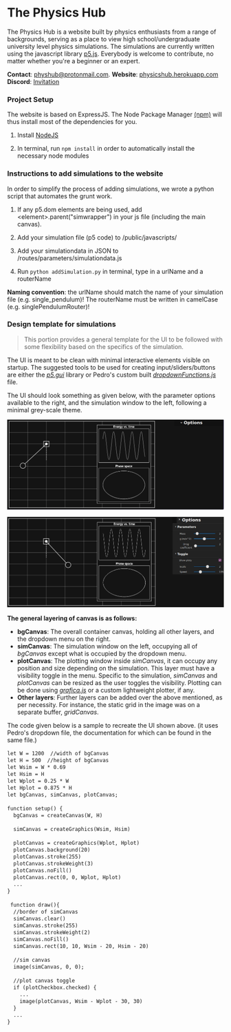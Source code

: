 # The Physics Hub

The Physics Hub is a website built by physics enthusiasts from a range of backgrounds,
serving as a place to view  high school/undergraduate university level physics simulations.
The simulations are currently written using the javascript library [p5.js](https://p5js.org/).
Everybody is welcome to contribute, no matter whether you're a beginner or an expert.

**Contact**: physhub@protonmail.com.  **Website**: [physicshub.herokuapp.com](https://physicshub.herokuapp.com) **Discord**: [Invitation](https://discord.gg/B2M9p4y)


### Project Setup

The website is based on ExpressJS. The Node Package Manager [(npm)](https://www.npmjs.com/) will thus install most of the dependencies for you.

1. Install [NodeJS](https://nodejs.dev/)

2. In terminal, run `npm install` in order to automatically install the necessary node modules


### Instructions to add simulations to the website

In order to simplify the process of adding simulations, we wrote a python script that automates the grunt work.
1. If any p5.dom elements are being used, add \<element\>.parent("simwrapper") in your js file (including the main canvas).

2. Add your simulation file (p5 code) to /public/javascripts/

3. Add your simulationdata in JSON to /routes/parameters/simulationdata.js

4. Run `python addSimulation.py` in terminal, type in a urlName and a routerName

**Naming convention**: the urlName should match the name of your simulation file (e.g. single_pendulum)! The routerName must be written in camelCase (e.g. singlePendulumRouter)!

### Design template for simulations
 
>This portion provides a general template for the UI to be followed with some flexibility based on the specifics of the simulation.

The UI is meant to be clean with minimal interactive elements visible on startup. The suggested tools to be used for creating input/sliders/buttons are either the [*p5.gui*](https://github.com/bitcraftlab/p5.gui) library or Pedro's custom built [*dropdownFunctions.js*](https://github.com/ThePhysHub/ThePhysicsHub/blob/master/public/javascripts/libraries/dropdownFunctions.js)  file. 

The UI should look something as given below, with the parameter options available to the right, and the simulation window to the left, following a minimal grey-scale theme.

![](images/ui1.png?raw=true)

![](images/ui2.png?raw=true)



**The general layering of canvas is as follows:**
* **bgCanvas**: The overall container canvas, holding all other layers, and the dropdown menu on the right.
* **simCanvas**: The simulation window on the left, occupying all of *bgCanvas* except what is occupied by the dropdown menu.
* **plotCanvas**: The plotting window inside *simCanvas*, it can occupy any position and size depending on the simulation. This layer must have a visibility toggle in the menu. Specific to the simulation, *simCanvas* and *plotCanvas* can be resized as the user toggles the visibility. Plotting can be done using [*grafica.js*]( https://github.com/jagracar/grafica.js?files=1) or a custom lightweight plotter, if any.
* **Other layers**: Further layers can be added over the above mentioned, as per necessity. For instance, the static grid in the image was on a separate buffer, *gridCanvas*.

The code given below is a sample to recreate the UI shown above. (it uses Pedro's dropdown file, the documentation for which can be found in the same file.)
```
let W = 1200  //width of bgCanvas
let H = 500  //height of bgCanvas
let Wsim = W * 0.69 
let Hsim = H
let Wplot = 0.25 * W
let Hplot = 0.875 * H 
let bgCanvas, simCanvas, plotCanvas;

function setup() {
  bgCanvas = createCanvas(W, H)
  
  simCanvas = createGraphics(Wsim, Hsim)
  
  plotCanvas = createGraphics(Wplot, Hplot)
  plotCanvas.background(20)
  plotCanvas.stroke(255)
  plotCanvas.strokeWeight(3)
  plotCanvas.noFill()
  plotCanvas.rect(0, 0, Wplot, Hplot)
  ...
}

 function draw(){
  //border of simCanvas
  simCanvas.clear()
  simCanvas.stroke(255)
  simCanvas.strokeWeight(2)
  simCanvas.noFill()
  simCanvas.rect(10, 10, Wsim - 20, Hsim - 20)
  
  //sim canvas
  image(simCanvas, 0, 0);
  
  //plot canvas toggle
  if (plotCheckbox.checked) {
    ...
    image(plotCanvas, Wsim - Wplot - 30, 30)
  }
  ...
} 
```

